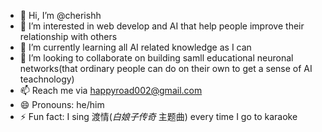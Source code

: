 - 👋 Hi, I’m @cherishh
- 👀 I’m interested in web develop and AI that help people improve their relationship with others
- 🌱 I’m currently learning all AI related knowledge as I can
- 💞️ I’m looking to collaborate on building samll educational neuronal networks(that ordinary people can do on their own to get a sense of AI teachnology)
- 📫 Reach me via happyroad002@gmail.com
- 😄 Pronouns: he/him
- ⚡ Fun fact: I sing 渡情(*白娘子传奇* 主题曲) every time I go to karaoke

<!---
tuatara2025/tuatara2025 is a ✨ special ✨ repository because its `README.md` (this file) appears on your GitHub profile.
You can click the Preview link to take a look at your changes.
--->
